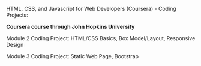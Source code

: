 HTML, CSS, and Javascript for Web Developers (Coursera) - Coding Projects:

**Coursera course through John Hopkins University**


Module 2 Coding Project: HTML/CSS Basics, Box Model/Layout, Responsive Design

Module 3 Coding Project: Static Web Page, Bootstrap
